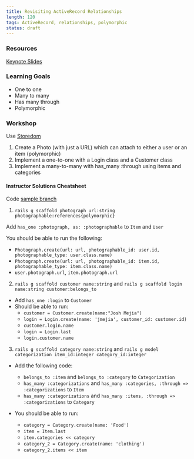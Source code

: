 ```yaml
---
title: Revisiting ActiveRecord Relationships
length: 120
tags: ActiveRecord, relationships, polymorphic
status: draft
---
```


### Resources
[Keynote Slides](https://www.dropbox.com/sh/5ivjdaqg4lgix6v/AAApF1jJsbXHgXVkwPeTW8uBa/ActiveRecord%20Relationships.key?dl=0)

### Learning Goals
- One to one
- Many to many
- Has many through
- Polymorphic

### Workshop
Use [Storedom](https://github.com/turingschool-examples/storedom)

1. Create a Photo (with just a URL) which can attach to either a user or an item (polymorphic)
2. Implement a one-to-one with a Login class and a Customer class
3. Implement a many-to-many with has_many :through using items and categories

#### Instructor Solutions Cheatsheet

Code [sample branch](https://github.com/turingschool-examples/storedom/tree/revisiting_active_record_relationships_r3)

1. `rails g scaffold photograph url:string photographable:references{polymorphic}`

  Add `has_one :photograph, as: :photographable` to `Item` and `User`

  You should be able to run the following:
  - `Photograph.create(url: url, photographable_id: user.id, photographable_type: user.class.name)`
  - `Photograph.create(url: url, photographable_id: item.id, photographable_type: item.class.name)`
  - `user.photograph.url`, `item.photograph.url`

2. `rails g scaffold customer name:string` and `rails g scaffold login name:string customer:belongs_to`
  - Add `has_one :login` to `Customer`
  - Should be able to run:
    - `customer = Customer.create(name:"Josh Mejia")`
    - `login = Login.create(name: 'jmejia', customer_id: customer.id)`
    - `customer.login.name`
    - `login = Login.last`
    - `login.customer.name`

3. `rails g scaffold category name:string` and `rails g model categorization item_id:integer category_id:integer`
  - Add the following code:
    - `belongs_to :item` and `belongs_to :category` to `Categorization`
    - `has_many :categorizations` and `has_many :categories, :through => :categorizations` to `Item`
    - `has_many :categorizations` and `has_many :items, :through => :categorizations` to `Category`
  
  - You should be able to run:
    - `category = Category.create(name: 'Food')`
    - `item = Item.last`
    - `item.categories << category`
    - `category_2 = Category.create(name: 'clothing')`
    - `category_2.items << item`
  

    
